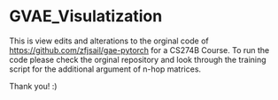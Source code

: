 # GVAE_Visulatization

This is view edits and alterations to the orginal code of https://github.com/zfjsail/gae-pytorch for a CS274B Course. To run the code please check the orginal repository and look through the training script for the additional argument of n-hop matrices.

Thank you! :)
